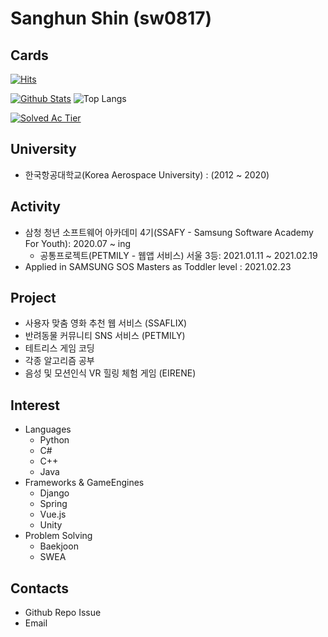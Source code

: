 # Sanghun Shin (sw0817)

## Cards
[![Hits](https://hits.seeyoufarm.com/api/count/incr/badge.svg?url=https%3A%2F%2Fgithub.com%2Fsw0817%2F&count_bg=%239FB0FF&title_bg=%235A6DFF&icon=&icon_color=%23E7E7E7&title=hits&edge_flat=false)](https://hits.seeyoufarm.com)

[![Github Stats](https://github-readme-stats.vercel.app/api?username=sw0817&amp;count_private=true&amp;hide=contribs,prs&amp;show_icons=true&amp;theme=vue-dark)](https://github.com/anuraghazra/github-readme-stats) ![Top Langs](https://github-readme-stats.vercel.app/api/top-langs/?username=sw0817&amp;layout=compact&amp;hide=Visual%20Basic)

[![Solved Ac Tier](http://mazassumnida.wtf/api/v2/generate_badge?boj=sakwook2)](https://solved.ac/sakwook2)


## University
- 한국항공대학교(Korea Aerospace University) : (2012 ~ 2020)


## Activity
- 삼청 청년 소프트웨어 아카데미 4기(SSAFY - Samsung Software Academy For Youth): 2020.07 ~ ing
  - 공통프로젝트(PETMILY - 웹앱 서비스) 서울 3등: 2021.01.11 ~ 2021.02.19
- Applied in SAMSUNG SOS Masters as Toddler level : 2021.02.23


## Project
- 사용자 맞춤 영화 추천 웹 서비스 (SSAFLIX)
- 반려동물 커뮤니티 SNS 서비스 (PETMILY)
- 테트리스 게임 코딩
- 각종 알고리즘 공부
- 음성 및 모션인식 VR 힐링 체험 게임 (EIRENE)


## Interest
- Languages
  - Python
  - C#
  - C++
  - Java
- Frameworks & GameEngines
  - Django
  - Spring
  - Vue.js
  - Unity
- Problem Solving
  - Baekjoon
  - SWEA

## Contacts
- Github Repo Issue
- Email
